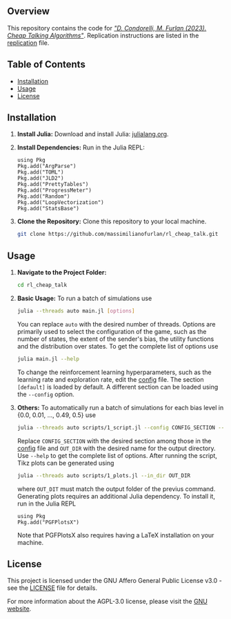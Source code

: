 ## Overview

This repository contains the code for [*"D. Condorelli, M. Furlan (2023). Cheap Talking Algorithms"*](https://arxiv.org/abs/2310.07867). Replication instructions are listed in the [replication](replication.md) file.

## Table of Contents

- [Installation](#installation)
- [Usage](#usage)
- [License](#license)

## Installation

1. **Install Julia:** Download and install Julia: [julialang.org](https://julialang.org).

2. **Install Dependencies:** Run in the Julia REPL:

    ```
    using Pkg
    Pkg.add("ArgParse")
    Pkg.add("TOML")
    Pkg.add("JLD2")
    Pkg.add("PrettyTables")
    Pkg.add("ProgressMeter")
    Pkg.add("Random")
    Pkg.add("LoopVectorization")
    Pkg.add("StatsBase")
    ```
    
3. **Clone the Repository:** Clone this repository to your local machine.

    ```bash
    git clone https://github.com/massimilianofurlan/rl_cheap_talk.git
    ```

## Usage

1. **Navigate to the Project Folder:**

    ```bash
    cd rl_cheap_talk
    ```

2. **Basic Usage:** To run a batch of simulations use

    ```bash
    julia --threads auto main.jl [options]
    ```

    You can replace ```auto``` with the desired number of threads. Options are primarily used to select the configuration of the game, such as the number of states, the extent of the sender's bias, the utility functions and the distribution over states. To get the complete list of options use  
    
    ```bash
    julia main.jl --help
    ```
    
    To change the reinforcement learning hyperparameters, such as the learning rate and exploration rate, edit the [config](config.toml) file. The section ```[default]``` is loaded by default. A different section can be loaded using the ```--config``` option.

3. **Others:** To automatically run a batch of simulations for each bias level in {0.0, 0.01, ..., 0.49, 0.5} use 

    ```bash
    julia --threads auto scripts/1_script.jl --config CONFIG_SECTION --out_dir OUT_DIR
    ```

    Replace ```CONFIG_SECTION``` with the desired section among those in the [config](config.toml) file and ```OUT_DIR``` with the desired name for the output directory. Use ```--help``` to get the complete list of options. After running the script, Tikz plots can be generated using

    ```bash
    julia --threads auto scripts/1_plots.jl --in_dir OUT_DIR
    ```

    where ```OUT_DIT``` must match the output folder of the previus command.
    Generating plots requires an additional Julia dependency. To install it, run in the Julia REPL
    
    ```
    using Pkg
    Pkg.add("PGFPlotsX")
    ```
    Note that PGFPlotsX also requires having a LaTeX installation on your machine. 

## License

This project is licensed under the GNU Affero General Public License v3.0 - see the [LICENSE](LICENSE) file for details.

For more information about the AGPL-3.0 license, please visit the [GNU website](https://www.gnu.org/licenses/agpl-3.0).

